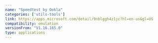 ```yaml
---
name: "Speedtest by Ookla"
categories: ['utils-tools']
link: https://apps.microsoft.com/detail/9nblggh4z1jc?hl=en-us&gl=US
compatibility: emulation
versionFrom: "V1.16.165.0"
type: applications
---
```


